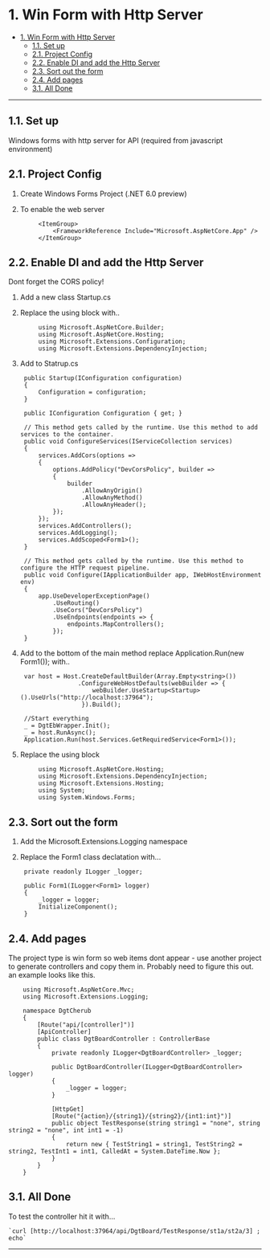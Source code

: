 # 1. Win Form with Http Server

- [1. Win Form with Http Server](#1-win-form-with-http-server)
  - [1.1. Set up](#11-set-up)
  - [2.1. Project Config](#21-project-config)
  - [2.2. Enable DI and add the Http Server](#22-enable-di-and-add-the-http-server)
  - [2.3. Sort out the form](#23-sort-out-the-form)
  - [2.4. Add pages](#24-add-pages)
  - [3.1. All Done](#31-all-done)

---

## 1.1. Set up

Windows forms with http server for API (required from javascript environment)

## 2.1. Project Config

1. Create Windows Forms Project (.NET 6.0 preview)
2. To enable the web server

            <ItemGroup>
                <FrameworkReference Include="Microsoft.AspNetCore.App" />
            </ItemGroup>

## 2.2. Enable DI and add the Http Server

Dont forget the CORS policy!

1. Add a new class Startup.cs
2. Replace the using block with..

            using Microsoft.AspNetCore.Builder;
            using Microsoft.AspNetCore.Hosting;
            using Microsoft.Extensions.Configuration;
            using Microsoft.Extensions.DependencyInjection;

3. Add to Statrup.cs

        public Startup(IConfiguration configuration)
        {
            Configuration = configuration;
        }

        public IConfiguration Configuration { get; }

        // This method gets called by the runtime. Use this method to add services to the container.
        public void ConfigureServices(IServiceCollection services)
        {
            services.AddCors(options =>
            {
                options.AddPolicy("DevCorsPolicy", builder =>
                {
                    builder
                        .AllowAnyOrigin()
                        .AllowAnyMethod()
                        .AllowAnyHeader();
                });
            });
            services.AddControllers();
            services.AddLogging();
            services.AddScoped<Form1>();
        }

        // This method gets called by the runtime. Use this method to configure the HTTP request pipeline.
        public void Configure(IApplicationBuilder app, IWebHostEnvironment env)
        {
            app.UseDeveloperExceptionPage()
                .UseRouting()
                .UseCors("DevCorsPolicy")
                .UseEndpoints(endpoints => {
                    endpoints.MapControllers();
                });
        }

4. Add to the bottom of the main method replace Application.Run(new Form1()); with..

        var host = Host.CreateDefaultBuilder(Array.Empty<string>())
                       .ConfigureWebHostDefaults(webBuilder => {
                           webBuilder.UseStartup<Startup>().UseUrls("http://localhost:37964");
                        }).Build();

        //Start everything
        _ = DgtEbWrapper.Init();
        _ = host.RunAsync();
        Application.Run(host.Services.GetRequiredService<Form1>());

5. Replace the using block

            using Microsoft.AspNetCore.Hosting;
            using Microsoft.Extensions.DependencyInjection;
            using Microsoft.Extensions.Hosting;
            using System;
            using System.Windows.Forms;

## 2.3. Sort out the form

1. Add the Microsoft.Extensions.Logging namespace
2. Replace the Form1 class declatation with...

        private readonly ILogger _logger;

        public Form1(ILogger<Form1> logger)
        {
            _logger = logger;
            InitializeComponent();
        }

## 2.4. Add pages

The project type is win form so web items dont appear - use another project to generate controllers and copy them in.  Probably need to figure this out.  an example looks like this.

        using Microsoft.AspNetCore.Mvc;
        using Microsoft.Extensions.Logging;

        namespace DgtCherub
        {
            [Route("api/[controller]")]
            [ApiController]
            public class DgtBoardController : ControllerBase
            {
                private readonly ILogger<DgtBoardController> _logger;

                public DgtBoardController(ILogger<DgtBoardController> logger)
                {
                    _logger = logger;
                }

                [HttpGet]
                [Route("{action}/{string1}/{string2}/{int1:int}")]
                public object TestResponse(string string1 = "none", string string2 = "none", int int1 = -1)
                {
                    return new { TestString1 = string1, TestString2 = string2, TestInt1 = int1, CalledAt = System.DateTime.Now };
                }
            }
        }

## 3.1. All Done

To test the controller hit it with...

    `curl [http://localhost:37964/api/DgtBoard/TestResponse/st1a/st2a/3] ; echo`

---
